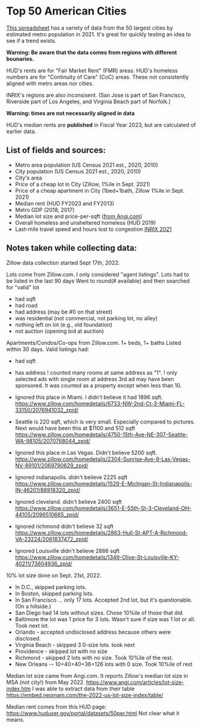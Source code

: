 # Top 50 American Cities

[This spreadsheet](city_dataset.csv) has a variety of data from the 50 largest cities by estimated metro population in 2021.  It's great for quickly testing an idea to see if a trend exists.

**Warning: Be aware that the data comes from regions with different bounaries.**

HUD's rents are for "Fair Market Rent" (FMR) areas.  HUD's homeless numbers are for "Continuity of Care" (CoC) areas.  These not consistently aligned with metro areas nor cities.

INRIX's regions are also inconsisent.  (San Jose is part of San Francisco, Riverside part of Los Angeles, and Virginia Beach part of Norfolk.)

**Warning: times are not necessarily aligned in data**

HUD's median rents are **published** in Fiscal Year 2023, but are calculated of earlier data.

## List of fields and sources:

-  Metro area population (US Census 2021 est., 2020, 2010)
-  City population (US Census 2021 est., 2020, 2010)
-  City's area
-  Price of a cheap lot in City (Zillow, 1%ile in Sept. 2021)
-  Price of a cheap apartment in City (1bed+1bath, Zillow 1%ile in Sept. 2021)
-  Median rent (HUD FY2023 and FY2013) 
-  Metro GDP (2018, 2017) 
-  Median lot size and price-per-sqft (<a href="https://www.angi.com/articles/lot-size-index.htm">from Angi.com</a>)
-  Overall homeless and unsheltered homeless (HUD 2019)
-  Last-mile travel speed and hours lost to congestion [INRIX 2021](https://inrix.com/scorecard/)


## Notes taken while collecting data:

Zillow data collection started Sept 17th, 2022.

Lots come from Zillow.com.
I only considered "agent listings".
Lots had to be listed in the last 90 days
Went to round(# available) and then searched for "valid" lot
- had sqft
- had road
- had address (may be #0 on that street)
- was residential (not commercial, not parking lot, no alley)
- nothing left on lot (e.g., old foundation)
- not auction (opening bid at auction)

Apartments/Condos/Co-ops from Zillow.com.
1+ beds, 1+ baths
Listed within 30 days.
Valid listings had:
- had sqft
- has address
! counted many rooms at same address as "1".
! only selected ads with single room at address
3rd ad may have been sponsored.  It was counted as a property except when less than 10.


- Ignored this place in Miami.  I didn't believe it had 1896 sqft. https://www.zillow.com/homedetails/6733-NW-2nd-Ct-3-Miami-FL-33150/2076941032_zpid/
- Seattle is 220 sqft, which is very small.  Especially compared to pictures.   Next would have been this at $1100 and 512 sqft https://www.zillow.com/homedetails/4750-15th-Ave-NE-307-Seattle-WA-98105/2070768044_zpid/
- Ignored this place in Las Vegas.  Didn't believe 5200 sqft. https://www.zillow.com/homedetails/2304-Sunrise-Ave-9-Las-Vegas-NV-89101/2069790629_zpid/
- Ignored indianapolis.  didn't believe 2225 sqft https://www.zillow.com/homedetails/1529-E-Michigan-St-Indianapolis-IN-46201/88918320_zpid/
- Ignored cleveland.  didn't believe 2400 sqft https://www.zillow.com/homedetails/3651-E-55th-St-3-Cleveland-OH-44105/2096510665_zpid/
- Ignored richmond   didn't believe 32 sqft https://www.zillow.com/homedetails/2863-Hull-St-APT-A-Richmond-VA-23224/2061837472_zpid/
- Ignored Louisville   didn't believe 2886 sqft https://www.zillow.com/homedetails/1349-Olive-St-Louisville-KY-40211/73604936_zpid/


10% lot size done on Sept. 21st, 2022.

- In D.C., skipped parking lots.
- In Boston, skipped parking lots.
- In San Francisco ... only 17 lots.  Accepted 2nd lot, but it's questionable.  (On a hillside.)
- San Diego had 14 lots without sizes.  Chose 10%ile of those that did.
- Baltimore the lot was 1 price for 3 lots.  Wasn't sure if size was 1 lot or all.  Took next lot.
- Orlando - accepted undisclosed address because others were disclosed.
- Virginia Beach - skipped 3 0-size lots.  took next
- Providence - skipped lot with no size
- Richmond - skipped 2 lots with no size.  Took 10%ile of the rest.
- New Orleans --  10+40+40+36=126 lots with 0 size.  Took 10%ile of rest


Median lot size came from Angi.com.
It reports Zillow's median lot size in MSA (not city!) from May 2022.
https://www.angi.com/articles/lot-size-index.htm
I was able to extract data from their table
https://embed.neomam.com/the-2022-us-lot-size-index/table/


Median rent comes from this HUD page: https://www.huduser.gov/portal/datasets/50per.html   Not clear what it means.
